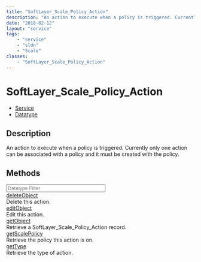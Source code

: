 ```yaml
---
title: "SoftLayer_Scale_Policy_Action"
description: "An action to execute when a policy is triggered. Currently only one action can be associated with a policy and it must b... "
date: "2018-02-12"
layout: "service"
tags:
    - "service"
    - "sldn"
    - "Scale"
classes:
    - "SoftLayer_Scale_Policy_Action"
---
```

# SoftLayer_Scale_Policy_Action
<div id='service-datatype'>
    <ul id='sldn-reference-tabs'>
    <li id='service'> <a href='/reference/services/SoftLayer_Scale_Policy_Action' >Service</a></li>    <li id='datatype'> <a href='/reference/datatypes/SoftLayer_Scale_Policy_Action' >Datatype</a></li>
    </ul>
</div>

## Description
An action to execute when a policy is triggered. Currently only one action can be associated with a policy and it must be created with the policy. 



        
<div id="properties" class="content">
    <h2>Methods</h2>
    <div class="view-filters">
        <div class="clearfix">
            <div class="search-input-box">
                <input placeholder="Datatype Filter" onkeyup="titleSearch(inputId='edit-combine', divId='method-div', elementClass='method-row')" 
                    type="text" id="edit-combine" value="" size="30" maxlength="128" class="form-text">
            </div>
        </div>
    </div>
    <div id="method-div">
            <div class="method-row">
                        <span class='view-field-title'><a href='/reference/services/SoftLayer_Scale_Policy_Action/deleteObject'> deleteObject</a> </span>
            <div class='views-field-body'>Delete this action.</div>
        </div>
            <div class="method-row">
                        <span class='view-field-title'><a href='/reference/services/SoftLayer_Scale_Policy_Action/editObject'> editObject</a> </span>
            <div class='views-field-body'>Edit this action.</div>
        </div>
            <div class="method-row">
                        <span class='view-field-title'><a href='/reference/services/SoftLayer_Scale_Policy_Action/getObject'> getObject</a> </span>
            <div class='views-field-body'>Retrieve a SoftLayer_Scale_Policy_Action record.</div>
        </div>
            <div class="method-row">
                        <span class='view-field-title'><a href='/reference/services/SoftLayer_Scale_Policy_Action/getScalePolicy'> getScalePolicy</a> </span>
            <div class='views-field-body'>Retrieve the policy this action is on.</div>
        </div>
            <div class="method-row">
                        <span class='view-field-title'><a href='/reference/services/SoftLayer_Scale_Policy_Action/getType'> getType</a> </span>
            <div class='views-field-body'>Retrieve the type of action.</div>
        </div>
        </div>
</div>

